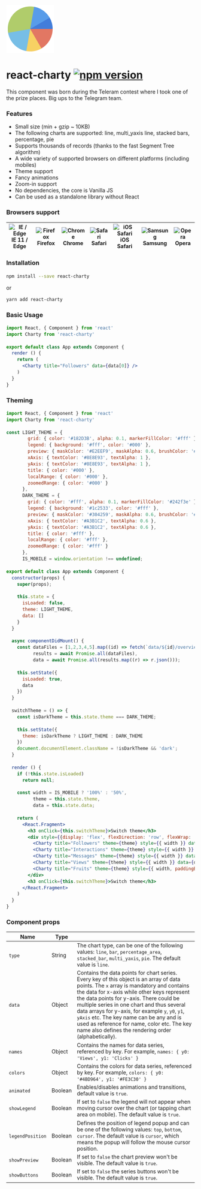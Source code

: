 <img src="./logo/charty.svg" width="128" height="128" title="react-charty logo" />

# react-charty [![npm version](https://img.shields.io/npm/v/react-charty.svg?style=flat)](https://www.npmjs.com/package/react-charty)

This component was born during the Teleram contest where I took one of the prize places.
Big ups to the Telegram team.

### Features

- Small size (min + gzip ~ 10KB)
- The following charts are supported: line, multi_yaxis line, stacked bars, percentage, pie
- Supports thousands of records (thanks to the fast Segment Tree algorithm)
- A wide variety of supported browsers on different platforms (including mobiles)
- Theme support
- Fancy animations
- Zoom-in support
- No dependencies, the core is Vanilla JS
- Can be used as a standalone library without React

### Browsers support

| <img src="https://raw.githubusercontent.com/alrra/browser-logos/master/src/edge/edge_48x48.png" alt="IE / Edge" width="24px" height="24px" /></br>IE 11 / Edge | <img src="https://raw.githubusercontent.com/alrra/browser-logos/master/src/firefox/firefox_48x48.png" alt="Firefox" width="24px" height="24px" /></br>Firefox | <img src="https://raw.githubusercontent.com/alrra/browser-logos/master/src/chrome/chrome_48x48.png" alt="Chrome" width="24px" height="24px" /></br>Chrome |<img src="https://raw.githubusercontent.com/alrra/browser-logos/master/src/safari/safari_48x48.png" alt="Safari" width="24px" height="24px" /></br>Safari | <img src="https://raw.githubusercontent.com/alrra/browser-logos/master/src/safari-ios/safari-ios_48x48.png" alt="iOS Safari" width="24px" height="24px" /></br>iOS Safari | <img src="https://raw.githubusercontent.com/alrra/browser-logos/master/src/samsung-internet/samsung-internet_48x48.png" alt="Samsung" width="24px" height="24px" /></br>Samsung | <img src="https://raw.githubusercontent.com/alrra/browser-logos/master/src/opera/opera_48x48.png" alt="Opera" width="24px" height="24px" /></br>Opera |
| --------- | --------- | --------- | --------- | --------- | --------- | --------- |

### Installation

```bash
npm install --save react-charty
```
or
```bash
yarn add react-charty
```

### Basic Usage

```jsx static
import React, { Component } from 'react'
import Charty from 'react-charty'

export default class App extends Component {
  render () {
    return (
      <Charty title="Followers" data={data[0]} />
    )
  }
}
```

### Theming

```jsx static
import React, { Component } from 'react'
import Charty from 'react-charty'

const LIGHT_THEME = {
        grid: { color: '#182D3B', alpha: 0.1, markerFillColor: '#fff' },
        legend: { background: '#fff', color: '#000' },
        preview: { maskColor: '#E2EEF9', maskAlpha: 0.6, brushColor: '#C0D1E1' },
        xAxis: { textColor: '#8E8E93', textAlpha: 1 },
        yAxis: { textColor: '#8E8E93', textAlpha: 1 },
        title: { color: '#000' },
        localRange: { color: '#000' },
        zoomedRange: { color: '#000' }
      },
      DARK_THEME = {
        grid: { color: '#fff', alpha: 0.1, markerFillColor: '#242f3e' },
        legend: { background: '#1c2533', color: '#fff' },
        preview: { maskColor: '#304259', maskAlpha: 0.6, brushColor: '#56626D' },
        xAxis: { textColor: '#A3B1C2', textAlpha: 0.6 },
        yAxis: { textColor: '#A3B1C2', textAlpha: 0.6 },
        title: { color: '#fff' },
        localRange: { color: '#fff' },
        zoomedRange: { color: '#fff' }
      },
      IS_MOBILE = window.orientation !== undefined;

export default class App extends Component {
  constructor(props) {
    super(props);

    this.state = {
      isLoaded: false,
      theme: LIGHT_THEME,
      data: []
    }
  }

  async componentDidMount() {
    const dataFiles = [1,2,3,4,5].map((id) => fetch(`data/${id}/overview.json`)),
          results = await Promise.all(dataFiles),
          data = await Promise.all(results.map((r) => r.json()));

    this.setState({
      isLoaded: true,
      data
    })
  }

  switchTheme = () => {
    const isDarkTheme = this.state.theme === DARK_THEME;

    this.setState({
      theme: isDarkTheme ? LIGHT_THEME : DARK_THEME
    })
    document.documentElement.className = !isDarkTheme && 'dark';
  }

  render () {
    if (!this.state.isLoaded)
      return null;

    const width = IS_MOBILE ? '100%' : '50%',
          theme = this.state.theme,
          data = this.state.data;

    return (
      <React.Fragment>
        <h3 onClick={this.switchTheme}>Switch theme</h3>
        <div style={{display: 'flex', flexDirection: 'row', flexWrap: 'wrap'}}>
          <Charty title="Followers" theme={theme} style={{ width }} data={data[0]} />
          <Charty title="Interactions" theme={theme} style={{ width }} data={data[1]} />
          <Charty title="Messages" theme={theme} style={{ width }} data={data[2]} />
          <Charty title="Views" theme={theme} style={{ width }} data={data[3]} />
          <Charty title="Fruits" theme={theme} style={{ width, paddingBottom: 50 }} data={data[4]} />
        </div>
        <h3 onClick={this.switchTheme}>Switch theme</h3>
      </React.Fragment>
    )
  }
}
```

### Component props

| Name            | Type        |                                                                     |
|-----------------|-------------|---------------------------------------------------------------------|
|`type`           |String       |The chart type, can be one of the following values: `line`, `bar`, `percentage_area`, `stacked_bar`, `multi_yaxis`, `pie`. The default value is `line`.|
|`data`           |Object       |Contains the data points for chart series. Every key of this object is an array of data points. The `x` array is mandatory and contains the data for x-axis while other keys represent the data points for y-axis. There could be multiple series in one chart and thus several data arrays for y-axis, for example `y`, `y0`, `y1`, `yAxis` etc. The key name can be any and is used as reference for name, color etc. The key name also defines the rendering order (alphabetically).|
|`names`          |Object       |Contains the names for data series, referenced by key. For example, `names: { y0: 'Views', y1: 'Clicks' }`|
|`colors`         |Object       |Contains the colors for data series, referenced by key. For example, `colors: { y0: '#4BD964', y1: '#FE3C30' }`|
|`animated`       |Boolean      |Enables/disables animations and transitions, default value is `true`.|
|`showLegend`     |Boolean      |If set to `false` the legend will not appear when moving cursor over the chart (or tapping chart area on mobile). The default value is `true`.|
|`legendPosition` |Boolean      |Defines the position of legend popup and can be one of the following values: `top`, `bottom`, `cursor`. The default value is `cursor`, which means the popup will follow the mouse cursor position.|
|`showPreview`    |Boolean      |If set to `false` the chart preview won't be visible. The default value is `true`.|
|`showButtons`    |Boolean      |If set to `false` the series buttons won't be visible. The default value is `true`.|
